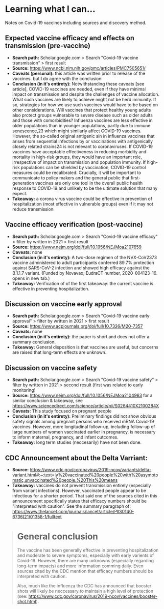 # Learning what I can...
Notes on Covid-19 vaccines including sources and discovery method.

## Expected vaccine efficacy and effects on transmission (pre-vaccine)
- **Search path:** Scholar.google.com > Search "Covid-19 vaccine transmission" > first result
- **Source:** https://www.ncbi.nlm.nih.gov/pmc/articles/PMC7505651/
- **Caveats (personal):** this article was written prior to release of the vaccines. but I do agree with the conclusion
- **Conclusion (in it's entirety):** Notwithstanding these caveats [see article], COVID-19 vaccines are needed, even if they have minimal impact on transmission and despite the challenges of vaccine allocation. What such vaccines are likely to achieve might not be herd immunity. If so, strategies for how we use such vaccines would have to be based on other considerations. Will vaccines that protect healthy young adults also protect groups vulnerable to severe disease such as older adults and those with comorbidities? Influenza vaccines are less effective in older populations than in younger populations, partly due to immune senescence,23 which might similarly affect COVID-19 vaccines. However, the so-called original antigenic sin in influenza vaccines that arises from sequential infections by or vaccinations with antigenically closely related strains24 is not relevant to coronaviruses. If COVID-19 vaccines have acceptable effectiveness in reducing morbidity and mortality in high-risk groups, they would have an important role, irrespective of impact on transmission and population immunity. If high-risk populations can be shielded by vaccination, COVID-19 control measures could be recalibrated. Crucially, it will be important to communicate to policy makers and the general public that first-generation vaccines are only one tool in the overall public health response to COVID-19 and unlikely to be the ultimate solution that many expect.
- **Takeaway:** a corona virus vaccine could be effective in prevention of hospitalization (most effective in vulnerable groups) even if it may not reduce transmission

## Vaccine efficacy verification (post-vaccine)
- **Search path:** Scholar.google.com > Search "Covid-19 vaccine efficacy" > filter by written in 2021 > first result
- **Source:** https://www.nejm.org/doi/full/10.1056/NEJMoa2107659
- **Caveats:** none
- **Conclusion (in it's entirety):** A two-dose regimen of the NVX-CoV2373 vaccine administered to adult participants conferred 89.7% protection against SARS-CoV-2 infection and showed high efficacy against the B.1.1.7 variant. (Funded by Novavax; EudraCT number, 2020-004123-16. opens in new tab.)
- **Takeaway:** Verification of of the first takeaway: the current vaccine is effective in preventing hospitalization. 

## Discussion on vaccine early approval
- **Search path:** Scholar.google.com > Search "Covid-19 vaccine early approval" > filter by written in 2021 > first result
- **Source:** https://www.acpjournals.org/doi/full/10.7326/M20-7357
- **Caveats:** none
- **Conclusion (in it's entirety):** the paper is short and does not offer a summary conclusion. 
- **Takeaway:** General disposition is that vaccines are useful, but concerns are raised that long-term effects are unknown.

## Discussion on vaccine safety
- **Search path:** Scholar.google.com > Search "Covid-19 vaccine safety" > filter by written in 2021 > second result (first was related to early monitoring)
- **Source:** https://www.nejm.org/doi/full/10.1056/NEJMoa2104983 for a similar conclusion & takeaway, see https://www.sciencedirect.com/science/article/pii/S0264410X2100284X
- **Caveats:** This study focused on pregnant people
- **Conclusion (in it's entirety):** Preliminary findings did not show obvious safety signals among pregnant persons who received mRNA Covid-19 vaccines. However, more longitudinal follow-up, including follow-up of large numbers of women vaccinated earlier in pregnancy, is necessary to inform maternal, pregnancy, and infant outcomes.
- **Takeaway:** long term studies (neccesarily) have not been done.


## CDC Announcement about the Delta Varriant:
- **Source:** https://www.cdc.gov/coronavirus/2019-ncov/variants/delta-variant.html#:~:text=ly%20vaccinated%20people%20with%20asymptomatic,unvaccinated%20people.%20This%20means
- **Takeaway:** vaccines do not prevent transmission entirely (especially from variant infections). However, vaccinated people appear to be infectious for a shorter period. That said one of the sources cited in this announcement specifically states that efficacy numbers should be "interpreted with caution". See the summary paragraph of: https://www.thelancet.com/journals/lancet/article/PIIS0140-6736(21)01358-1/fulltext


> # General conclusion
> The vaccine has been generally effective in preventing hospitalization and moderate to severe symptoms, especially with early varients of Covid-19. However, there are many unknowns (especially regarding long-term impacts) and more information comming daily. Even sources cited by the CDC mention that efficacy numbers should be interpreted with caution.
> 
> Also, much like the influenza the CDC has announced that booster shots will likely be neccessary to maintain a high level of protection (see: https://www.cdc.gov/coronavirus/2019-ncov/vaccines/booster-shot.html).